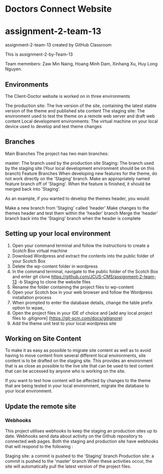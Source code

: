 # Doctors Connect Website
# assignment-2-team-13
assignment-2-team-13 created by GitHub Classroom

This is assignment-2-by-Team-13

Team memmbers: Zaw Min Naing, Hoang Minh Dam, Xinhang Xu, Huy Long Nguyen.


## Environments
The Client-Doctor website is worked on in three environments

The production site: The live version of the site, containing the latest stable version of the theme and published site content
The staging site: The environment used to test the theme on a remote web server and draft web content
Local development environments: The virtual machine on your local device used to develop and test theme changes


## Branches
Main Branches
The project has two main branches:

master: The branch used by the production site
Staging: The branch used by the staging site (Your local development environment should be on this branch)
Feature Branches
When developing new features for the theme, do not work directly on the 'Staging' branch. Make an appropriately named feature branch off of 'Staging'. When the feature is finished, it should be merged back into 'Staging'.

As an example, if you wanted to develop the themes header, you would:

Make a new branch from 'Staging' called 'header'
Make changes to the themes header and test them within the 'header' branch
Merge the 'header' branch back into the 'Staging' branch when the header is complete

## Setting up your local environment

1. Open your command terminal and follow the instructions to create a Scotch Box virtual machine
2. Download Wordpress and extract the contents into the public folder of your Scotch Box
3. Delete the wp-content folder in wordpress
4. In the command terminal, navigate to the public folder of the Scotch Box and enter git clone https://github.com/JCUS-CMS/assignment-2-team-13 -b Staging to clone the website files
5. Rename the folder containing the project files to wp-content
6. Open your Scotch box in your web browser and follow the Wordpress installation process
7. When prompted to enter the database details, change the table prefix option to wpae_
8. Open the project files in your IDE of choice and [add any local project files to .gitignore] (https://git-scm.com/docs/gitignore)
9. Add the theme unit test to your local wordpress site

## Working on Site Content
To make it as easy as possible to migrate site content as well as to avoid having to move content from several different local environments, site content is to be drafted on the staging site. This provides an environment that is as close as possible to the live site that can be used to test content that can be accessed by anyone who is working on the site.

If you want to test how content will be affected by changes to the theme that are being tested in your local environment, migrate the database to your local environment.

## Update the remote site
### Webhooks
This project utilises webhooks to keep the staging an production sites up to date. Webhooks send data about activity on the Github repository to connected web pages. Both the staging and production site have webhooks that will respond to the following :

Staging site: a commit is pushed to the 'Staging' branch
Production site: a commit is pushed to the 'master' branch
When these activities occur, the site will automatically pull the latest version of the project files.





